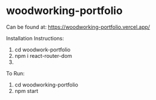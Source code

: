 # woodworking-portfolio

Can be found at:
https://woodworking-portfolio.vercel.app/

Installation Instructions:
1. cd woodwork-portfolio
2. npm i react-router-dom
3. 

To Run:
1. cd woodworking-portfolio
2. npm start
